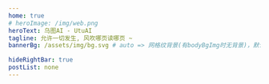 ```yaml
---
home: true
# heroImage: /img/web.png
heroText: 乌图AI - UtuAI
tagline: 允许一切发生, 风吹哪页读哪页 ~
bannerBg: /assets/img/bg.svg # auto => 网格纹背景(有bodyBgImg时无背景)，默认 | none => 无 | '大图地址' | background: 自定义背景样式       提示：如发现文本颜色不适应你的背景时可以到palette.styl修改$bannerTextColor变量

hideRightBar: true
postList: none
---
```


